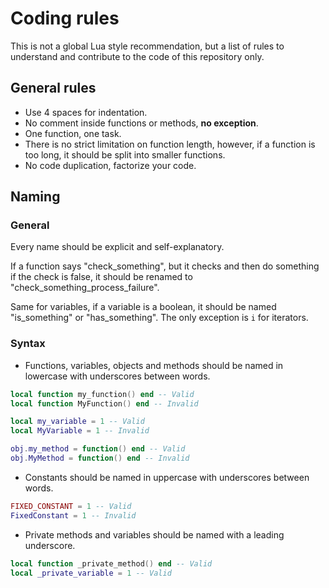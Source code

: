 # Coding rules

This is not a global Lua style recommendation, but a list of rules to understand and contribute to the code of this repository only.  

## General rules

* Use 4 spaces for indentation.
* No comment inside functions or methods, __no exception__.
* One function, one task.
* There is no strict limitation on function length, however, if a function is too long, it should be split into smaller functions.
* No code duplication, factorize your code.

## Naming

### General

Every name should be explicit and self-explanatory.

If a function says "check_something", but it checks and then do something if the check is false, it should be renamed to "check_something_process_failure".

Same for variables, if a variable is a boolean, it should be named "is_something" or "has_something". The only exception is `i` for iterators.


### Syntax

* Functions, variables, objects and methods should be named in lowercase with underscores between words.

``` Lua
local function my_function() end -- Valid
local function MyFunction() end -- Invalid

local my_variable = 1 -- Valid
local MyVariable = 1 -- Invalid

obj.my_method = function() end -- Valid
obj.MyMethod = function() end -- Invalid
```

* Constants should be named in uppercase with underscores between words.
``` Lua
FIXED_CONSTANT = 1 -- Valid
FixedConstant = 1 -- Invalid
```

* Private methods and variables should be named with a leading underscore.
``` Lua
local function _private_method() end -- Valid
local _private_variable = 1 -- Valid
```